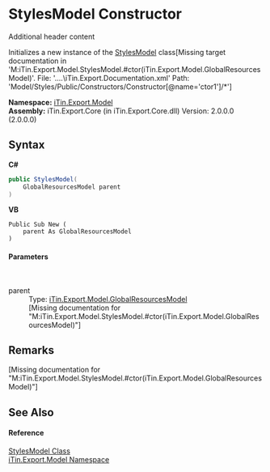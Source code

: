 # StylesModel Constructor 
Additional header content 

Initializes a new instance of the <a href="T_iTin_Export_Model_StylesModel">StylesModel</a> class\[Missing <include> target documentation in 'M:iTin.Export.Model.StylesModel.#ctor(iTin.Export.Model.GlobalResourcesModel)'.  File: '..\..\iTin.Export.Documentation.xml' Path: 'Model/Styles/Public/Constructors/Constructor[@name='ctor1']/*'\]

**Namespace:**&nbsp;<a href="N_iTin_Export_Model">iTin.Export.Model</a><br />**Assembly:**&nbsp;iTin.Export.Core (in iTin.Export.Core.dll) Version: 2.0.0.0 (2.0.0.0)

## Syntax

**C#**<br />
``` C#
public StylesModel(
	GlobalResourcesModel parent
)
```

**VB**<br />
``` VB
Public Sub New ( 
	parent As GlobalResourcesModel
)
```


#### Parameters
&nbsp;<dl><dt>parent</dt><dd>Type: <a href="T_iTin_Export_Model_GlobalResourcesModel">iTin.Export.Model.GlobalResourcesModel</a><br />\[Missing <param name="parent"/> documentation for "M:iTin.Export.Model.StylesModel.#ctor(iTin.Export.Model.GlobalResourcesModel)"\]</dd></dl>

## Remarks
\[Missing <remarks> documentation for "M:iTin.Export.Model.StylesModel.#ctor(iTin.Export.Model.GlobalResourcesModel)"\]

## See Also


#### Reference
<a href="T_iTin_Export_Model_StylesModel">StylesModel Class</a><br /><a href="N_iTin_Export_Model">iTin.Export.Model Namespace</a><br />